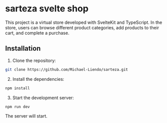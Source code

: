# sarteza svelte shop

This project is a virtual store developed with SvelteKit and TypeScript. In the store, users can browse different product categories, add products to their cart, and complete a purchase.

## Installation

1. Clone the repository:

```bash
git clone https://github.com/Michael-Liendo/sarteza.git
```

2. Install the dependencies:

```bash
npm install
```

3. Start the development server:

```bash
npm run dev
```

The server will start.

